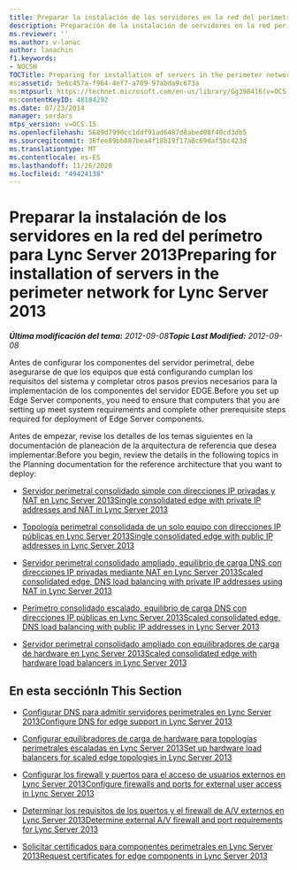```yaml
---
title: Preparar la instalación de los servidores en la red del perímetro
description: Preparación de la instalación de servidores en la red perimetral.
ms.reviewer: ''
ms.author: v-lanac
author: lanachin
f1.keywords:
- NOCSH
TOCTitle: Preparing for installation of servers in the perimeter network
ms:assetid: 5e6c457a-f964-4ef7-a709-97abda9c673a
ms:mtpsurl: https://technet.microsoft.com/en-us/library/Gg398416(v=OCS.15)
ms:contentKeyID: 48184292
ms.date: 07/23/2014
manager: serdars
mtps_version: v=OCS.15
ms.openlocfilehash: 5689d7990cc1ddf91ad6487d8abed08f40cd3db5
ms.sourcegitcommit: 36fee89bb887bea4f18b19f17a8c69daf5bc423d
ms.translationtype: MT
ms.contentlocale: es-ES
ms.lasthandoff: 11/26/2020
ms.locfileid: "49424138"
---
```

# <a name="preparing-for-installation-of-servers-in-the-perimeter-network-for-lync-server-2013"></a><span data-ttu-id="93584-103">Preparar la instalación de los servidores en la red del perímetro para Lync Server 2013</span><span class="sxs-lookup"><span data-stu-id="93584-103">Preparing for installation of servers in the perimeter network for Lync Server 2013</span></span>

<div data-xmlns="http://www.w3.org/1999/xhtml">

<div class="topic" data-xmlns="http://www.w3.org/1999/xhtml" data-msxsl="urn:schemas-microsoft-com:xslt" data-cs="https://msdn.microsoft.com/">

<div data-asp="https://msdn2.microsoft.com/asp">



</div>

<div id="mainSection">

<div id="mainBody"><span data-ttu-id="93584-104">

<span> </span></span><span class="sxs-lookup"><span data-stu-id="93584-104">

<span> </span></span></span>

<span data-ttu-id="93584-105">_**Última modificación del tema:** 2012-09-08_</span><span class="sxs-lookup"><span data-stu-id="93584-105">_**Topic Last Modified:** 2012-09-08_</span></span>

<span data-ttu-id="93584-106">Antes de configurar los componentes del servidor perimetral, debe asegurarse de que los equipos que está configurando cumplan los requisitos del sistema y completar otros pasos previos necesarios para la implementación de los componentes del servidor EDGE.</span><span class="sxs-lookup"><span data-stu-id="93584-106">Before you set up Edge Server components, you need to ensure that computers that you are setting up meet system requirements and complete other prerequisite steps required for deployment of Edge Server components.</span></span>

<span data-ttu-id="93584-107">Antes de empezar, revise los detalles de los temas siguientes en la documentación de planeación de la arquitectura de referencia que desea implementar:</span><span class="sxs-lookup"><span data-stu-id="93584-107">Before you begin, review the details in the following topics in the Planning documentation for the reference architecture that you want to deploy:</span></span>

  - [<span data-ttu-id="93584-108">Servidor perimetral consolidado simple con direcciones IP privadas y NAT en Lync Server 2013</span><span class="sxs-lookup"><span data-stu-id="93584-108">Single consolidated edge with private IP addresses and NAT in Lync Server 2013</span></span>](lync-server-2013-single-consolidated-edge-with-private-ip-addresses-and-nat.md)

  - [<span data-ttu-id="93584-109">Topología perimetral consolidada de un solo equipo con direcciones IP públicas en Lync Server 2013</span><span class="sxs-lookup"><span data-stu-id="93584-109">Single consolidated edge with public IP addresses in Lync Server 2013</span></span>](lync-server-2013-single-consolidated-edge-with-public-ip-addresses.md)

  - [<span data-ttu-id="93584-110">Servidor perimetral consolidado ampliado, equilibrio de carga DNS con direcciones IP privadas mediante NAT en Lync Server 2013</span><span class="sxs-lookup"><span data-stu-id="93584-110">Scaled consolidated edge, DNS load balancing with private IP addresses using NAT in Lync Server 2013</span></span>](lync-server-2013-scaled-consolidated-edge-dns-load-balancing-with-private-ip-addresses-using-nat.md)

  - [<span data-ttu-id="93584-111">Perímetro consolidado escalado, equilibrio de carga DNS con direcciones IP públicas en Lync Server 2013</span><span class="sxs-lookup"><span data-stu-id="93584-111">Scaled consolidated edge, DNS load balancing with public IP addresses in Lync Server 2013</span></span>](lync-server-2013-scaled-consolidated-edge-dns-load-balancing-with-public-ip-addresses.md)

  - [<span data-ttu-id="93584-112">Servidor perimetral consolidado ampliado con equilibradores de carga de hardware en Lync Server 2013</span><span class="sxs-lookup"><span data-stu-id="93584-112">Scaled consolidated edge with hardware load balancers in Lync Server 2013</span></span>](lync-server-2013-scaled-consolidated-edge-with-hardware-load-balancers.md)

<div>

## <a name="in-this-section"></a><span data-ttu-id="93584-113">En esta sección</span><span class="sxs-lookup"><span data-stu-id="93584-113">In This Section</span></span>

  - [<span data-ttu-id="93584-114">Configurar DNS para admitir servidores perimetrales en Lync Server 2013</span><span class="sxs-lookup"><span data-stu-id="93584-114">Configure DNS for edge support in Lync Server 2013</span></span>](lync-server-2013-configure-dns-for-edge-support.md)

  - [<span data-ttu-id="93584-115">Configurar equilibradores de carga de hardware para topologías perimetrales escaladas en Lync Server 2013</span><span class="sxs-lookup"><span data-stu-id="93584-115">Set up hardware load balancers for scaled edge topologies in Lync Server 2013</span></span>](lync-server-2013-set-up-hardware-load-balancers-for-scaled-edge-topologies.md)

  - [<span data-ttu-id="93584-116">Configurar los firewall y puertos para el acceso de usuarios externos en Lync Server 2013</span><span class="sxs-lookup"><span data-stu-id="93584-116">Configure firewalls and ports for external user access in Lync Server 2013</span></span>](lync-server-2013-configure-firewalls-and-ports-for-external-user-access.md)

  - [<span data-ttu-id="93584-117">Determinar los requisitos de los puertos y el firewall de A/V externos en Lync Server 2013</span><span class="sxs-lookup"><span data-stu-id="93584-117">Determine external A/V firewall and port requirements for Lync Server 2013</span></span>](lync-server-2013-determine-external-a-v-firewall-and-port-requirements.md)

  - [<span data-ttu-id="93584-118">Solicitar certificados para componentes perimetrales en Lync Server 2013</span><span class="sxs-lookup"><span data-stu-id="93584-118">Request certificates for edge components in Lync Server 2013</span></span>](lync-server-2013-request-certificates-for-edge-components.md)

<span data-ttu-id="93584-119"></div>

</div>

<span> </span>

</div>

</div>

</span><span class="sxs-lookup"><span data-stu-id="93584-119"></div>

</div>

<span> </span>

</div>

</div>

</span></span></div>

